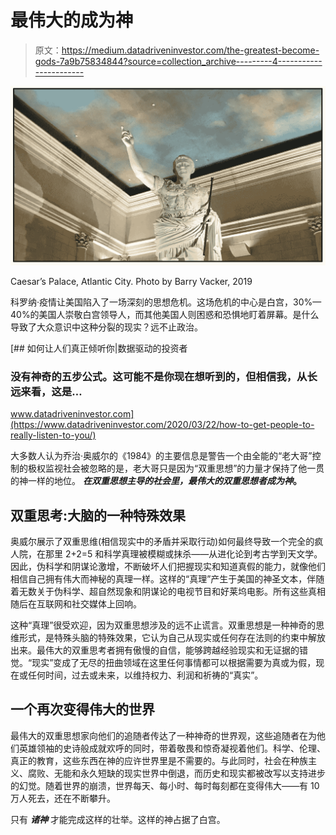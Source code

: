 # 最伟大的成为神

> 原文：<https://medium.datadriveninvestor.com/the-greatest-become-gods-7a9b75834844?source=collection_archive---------4----------------------->

![](img/67023b440bfd03abdd2329c375838e9a.png)

Caesar’s Palace, Atlantic City. Photo by Barry Vacker, 2019

科罗纳·疫情让美国陷入了一场深刻的思想危机。这场危机的中心是白宫，30%—40%的美国人崇敬白宫领导人，而其他美国人则困惑和恐惧地盯着屏幕。是什么导致了大众意识中这种分裂的现实？远不止政治。

[](https://www.datadriveninvestor.com/2020/03/22/how-to-get-people-to-really-listen-to-you/) [## 如何让人们真正倾听你|数据驱动的投资者

### 没有神奇的五步公式。这可能不是你现在想听到的，但相信我，从长远来看，这是…

www.datadriveninvestor.com](https://www.datadriveninvestor.com/2020/03/22/how-to-get-people-to-really-listen-to-you/) 

大多数人认为乔治·奥威尔的《1984》的主要信息是警告一个由全能的“老大哥”控制的极权监视社会被忽略的是，老大哥只是因为“双重思想”的力量才保持了他一贯的神一样的地位。 ***在双重思想主导的社会里，最伟大的双重思想者成为神*。**

## 双重思考:大脑的一种特殊效果

奥威尔展示了双重思维(相信现实中的矛盾并采取行动)如何最终导致一个完全的疯人院，在那里 2+2=5 和科学真理被模糊或抹杀——从进化论到考古学到天文学。因此，伪科学和阴谋论激增，不断破坏人们把握现实和知道真假的能力，就像他们相信自己拥有伟大而神秘的真理一样。这样的“真理”产生于美国的神圣文本，伴随着无数关于伪科学、超自然现象和阴谋论的电视节目和好莱坞电影。所有这些真相随后在互联网和社交媒体上回响。

这种“真理”很受欢迎，因为双重思想涉及的远不止谎言。双重思想是一种神奇的思维形式，是特殊头脑的特殊效果，它认为自己从现实或任何存在法则的约束中解放出来。最伟大的双重思考者拥有傲慢的自信，能够跨越经验现实和无证据的错觉。“现实”变成了无尽的扭曲领域在这里任何事情都可以根据需要为真或为假，现在或任何时间，过去或未来，以维持权力、利润和祈祷的“真实”。

## 一个再次变得伟大的世界

最伟大的双重思想家向他们的追随者传达了一种神奇的世界观，这些追随者在为他们英雄领袖的史诗般成就欢呼的同时，带着敬畏和惊奇凝视着他们。科学、伦理、真正的教育，这些东西在神的应许世界里是不需要的。与此同时，社会在种族主义、腐败、无能和永久短缺的现实世界中倒退，而历史和现实都被改写以支持进步的幻觉。随着世界的崩溃，世界每天、每小时、每时每刻都在变得伟大——有 10 万人死去，还在不断攀升。

只有 ***诸神*** 才能完成这样的壮举。这样的神占据了白宫。